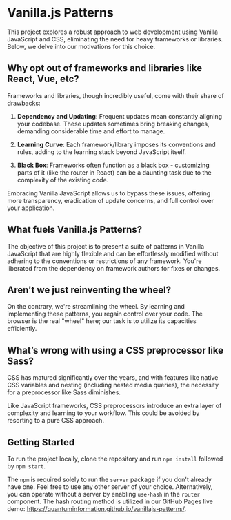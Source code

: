 # Vanilla.js Patterns

This project explores a robust approach to web development using Vanilla JavaScript and CSS, eliminating the need for heavy frameworks or libraries. Below, we delve into our motivations for this choice.

## Why opt out of frameworks and libraries like React, Vue, etc?

Frameworks and libraries, though incredibly useful, come with their share of drawbacks:

1. **Dependency and Updating**: Frequent updates mean constantly aligning your codebase. These updates sometimes bring breaking changes, demanding considerable time and effort to manage.

2. **Learning Curve**: Each framework/library imposes its conventions and rules, adding to the learning stack beyond JavaScript itself.

3. **Black Box**: Frameworks often function as a black box - customizing parts of it (like the router in React) can be a daunting task due to the complexity of the existing code.

Embracing Vanilla JavaScript allows us to bypass these issues, offering more transparency, eradication of update concerns, and full control over your application.

## What fuels Vanilla.js Patterns?

The objective of this project is to present a suite of patterns in Vanilla JavaScript that are highly flexible and can be effortlessly modified without adhering to the conventions or restrictions of any framework. You're liberated from the dependency on framework authors for fixes or changes.

## Aren't we just reinventing the wheel?

On the contrary, we're streamlining the wheel. By learning and implementing these patterns, you regain control over your code. The browser is the real "wheel" here; our task is to utilize its capacities efficiently.

## What’s wrong with using a CSS preprocessor like Sass?

CSS has matured significantly over the years, and with features like native CSS variables and nesting (including nested media queries), the necessity for a preprocessor like Sass diminishes.

Like JavaScript frameworks, CSS preprocessors introduce an extra layer of complexity and learning to your workflow. This could be avoided by resorting to a pure CSS approach.

## Getting Started

To run the project locally, clone the repository and run `npm install` followed by `npm start`.

The `npm` is required solely to run the `server` package if you don't already have one. Feel free to use any other server of your choice. Alternatively, you can operate without a server by enabling `use-hash` in the `router` component. The hash routing method is utilized in our GitHub Pages live demo: https://quantuminformation.github.io/vanillajs-patterns/.